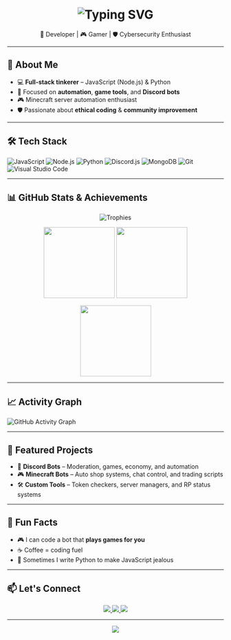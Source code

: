 <!-- Intro Banner -->
<h1 align="center">
  <img src="https://readme-typing-svg.demolab.com?font=Fira+Code&size=28&pause=1000&color=70A5FD&center=true&vCenter=true&width=600&lines=Hey+there%2C+I'm+Amine!;Full-Stack+Developer+%F0%9F%92%BB;Automation+%26+Game+Tool+Creator+%F0%9F%94%A5;Cybersecurity+Enthusiast+%F0%9F%9A%A8" alt="Typing SVG">
</h1>

<p align="center">
  🚀 Developer | 🎮 Gamer | 🛡 Cybersecurity Enthusiast  
</p>

---

## 🌟 About Me
- 💻 **Full-stack tinkerer** – JavaScript (Node.js) & Python
- 🎯 Focused on **automation**, **game tools**, and **Discord bots**
- 🎮 Minecraft server automation enthusiast
- 🛡 Passionate about **ethical coding** & **community improvement**

---

## 🛠 Tech Stack

![JavaScript](https://img.shields.io/badge/JavaScript-FFD700?style=for-the-badge&logo=javascript&logoColor=000)
![Node.js](https://img.shields.io/badge/Node.js-43853D?style=for-the-badge&logo=node.js&logoColor=white)
![Python](https://img.shields.io/badge/Python-3776AB?style=for-the-badge&logo=python&logoColor=white)
![Discord.js](https://img.shields.io/badge/Discord.js-5865F2?style=for-the-badge&logo=discord&logoColor=white)
![MongoDB](https://img.shields.io/badge/MongoDB-4EA94B?style=for-the-badge&logo=mongodb&logoColor=white)
![Git](https://img.shields.io/badge/Git-F05033?style=for-the-badge&logo=git&logoColor=white)
![Visual Studio Code](https://img.shields.io/badge/VS%20Code-007ACC?style=for-the-badge&logo=visualstudiocode&logoColor=white)

---

## 📊 GitHub Stats & Achievements

<p align="center">
  <img src="https://github-profile-trophy.vercel.app/?username=YourGitHubUsername&theme=radical&no-frame=true&margin-w=10&row=1&column=6" alt="Trophies">
</p>

<p align="center">
  <img src="https://github-readme-stats.vercel.app/api?username=YourGitHubUsername&show_icons=true&theme=tokyonight" height="165">
  <img src="https://github-readme-streak-stats.herokuapp.com/?user=YourGitHubUsername&theme=tokyonight" height="165">
</p>

<p align="center">
  <img src="https://github-readme-stats.vercel.app/api/top-langs/?username=YourGitHubUsername&layout=compact&theme=tokyonight" height="165">
</p>

---

## 📈 Activity Graph
![GitHub Activity Graph](https://github-readme-activity-graph.vercel.app/graph?username=YourGitHubUsername&bg_color=1a1b27&color=70a5fd&line=70a5fd&point=ffffff&area=true&hide_border=true)

---

## 🚀 Featured Projects
- 🤖 **Discord Bots** – Moderation, games, economy, and automation
- 🎮 **Minecraft Bots** – Auto shop systems, chat control, and trading scripts
- 🛠 **Custom Tools** – Token checkers, server managers, and RP status systems

---

## 🎯 Fun Facts
- 🎮 I can code a bot that **plays games for you**
- ☕ Coffee = coding fuel
- 🐍 Sometimes I write Python to make JavaScript jealous

---

## 📫 Let's Connect

<p align="center">
<a href="https://discord.com/users/YourDiscordID">
  <img src="https://img.shields.io/badge/Discord-%235865F2.svg?style=for-the-badge&logo=discord&logoColor=white">
</a>
<a href="mailto:youremail@example.com">
  <img src="https://img.shields.io/badge/Email-%23EA4335.svg?style=for-the-badge&logo=gmail&logoColor=white">
</a>
<a href="https://github.com/YourGitHubUsername">
  <img src="https://img.shields.io/badge/GitHub-%23181717.svg?style=for-the-badge&logo=github&logoColor=white">
</a>
</p>

---

<p align="center">
  <img src="https://komarev.com/ghpvc/?username=YourGitHubUsername&color=blue&style=flat">
</p>
